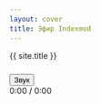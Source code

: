 ```yaml
---
layout: cover
title: Эфир Indexmod
---
```


<!-- Основной градиентный фон -->
<div class="gradient"></div>

<!-- Контейнер с заголовком, мигающим кружком и временем -->
<div class="header-info">
  <span>{{ site.title }}</span>
  <div class="blinking-circle"></div>
  <div id="timeDisplay"></div>
  <img src="/reload_icon.png" alt="Reload" style="cursor: pointer; margin-left: 5px; height: 21px;" onclick="location.reload()">
</div>

<!-- Скрытый аудио плеер -->
<div class="audio-container" style="display: none;">
  <audio id="audioPlayer">
    <source id="audioSource" src="" type="audio/mpeg">
    Ваш браузер не поддерживает аудио элемент.
  </audio>
</div>

<!-- Кастомный аудио-плеер -->
<div class="container">
  <div class="custom-audio-player">
    <button id="play-pause-btn">Звук</button>
    <div class="progress-container">
      <div class="progress-bar" id="progress-bar"></div>
    </div>
    <span id="current-time">0:00</span>
    <span style="color: black;">/</span>
    <span id="duration">0:00</span>
  </div>
</div>

<!-- Скрытая сетка программ -->
<div id="programsContainer" class="programs-grid" style="display: none;">
  {% assign mypages = site.html_pages | where: "type", "program" | sort: "start_time" %}
  {% for page in mypages %}
    <div class="program-card">
      <p class="program_time">{{ page.start_time }}</p>
      <a href="{{ site.baseurl }}{{ page.permalink }}">{{ page.title }}</a>
      <a class="audio-link-{{ page.start_time | date: '%H' }}" href="/assets/audio/{{ page.permalink }}.mp3" style="display: none;">Audio</a>
    </div>
  {% endfor %}
</div>

<!-- Подключение скриптов -->
<script src="{{ site.baseurl }}/assets/js/timeDisplay.js"></script>
<script src="{{ site.baseurl }}/assets/js/loadCurrentHourAudio.js"></script>
